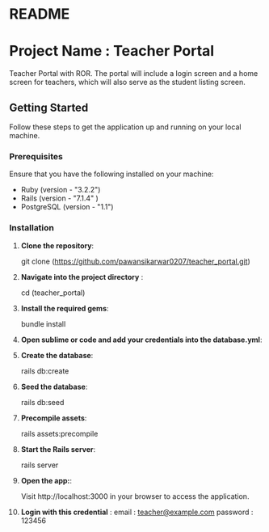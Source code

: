 # README

# Project Name :  Teacher Portal

Teacher Portal with ROR. The portal will include a login screen and a home screen for teachers, which will also serve as the student listing screen.

## Getting Started

Follow these steps to get the application up and running on your local machine.

### Prerequisites

Ensure that you have the following installed on your machine:

- Ruby (version - "3.2.2")
- Rails (version - "7.1.4" )
- PostgreSQL (version - "1.1")

### Installation

1. **Clone the repository**:

   git clone (https://github.com/pawansikarwar0207/teacher_portal.git)

2. **Navigate into the project directory** :

	cd (teacher_portal)

3. **Install the required gems**:

	bundle install

4. **Open sublime or code and add your credentials into the database.yml**:

5. **Create the database**:

	rails db:create

6. **Seed the database**:

	rails db:seed

7. **Precompile assets**:
	
	rails assets:precompile

8. **Start the Rails server**:

	rails server

9. **Open the app:**:

	Visit http://localhost:3000 in your browser to access the application.

11. **Login with this credential** :
	email : teacher@example.com
	password : 123456
